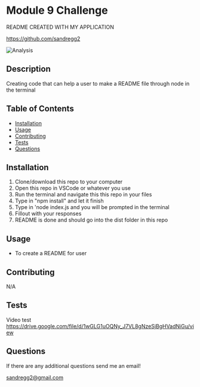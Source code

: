 # Module 9 Challenge

README CREATED WITH MY APPLICATION

https://github.com/sandregg2
 
![Analysis](https://img.shields.io/github/languages/top/sandregg2\/README-GH-Generator)
## Description
Creating code that can help a user to make a README file through node in the terminal

## Table of Contents
* [Installation](#installation)
* [Usage](#usage)
* [Contributing](#contributing)
* [Tests](#tests)
* [Questions](#questions)

## Installation
1. Clone/download this repo to your computer
2. Open this repo in VSCode or whatever you use 
3. Run the terminal and navigate this this repo in your files 
4. Type in "npm install" and let it finish 
5. Type in 'node index.js and you will be prompted in the terminal 
6. Fillout with your responses 
7. README is done and should go into the dist folder in this repo

## Usage
- To create a README for user   

## Contributing
N/A

## Tests
Video test https://drive.google.com/file/d/1wGLG1uOQNy_J7VL8gNzeSjBgHVadNiGu/view

## Questions
If there are any additional questions send me an email! 

sandregg2@gmail.com

